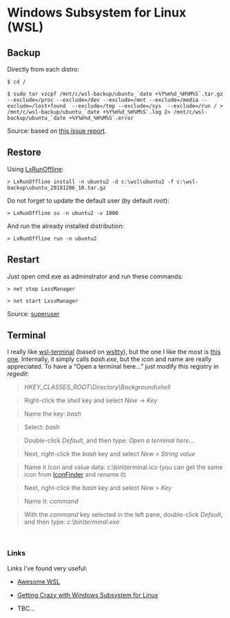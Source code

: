 Windows Subsystem for Linux (WSL)
=================================

Backup
------

Directly from each distro:

~~~~~~~~~~~~~~~~~~~~~~~~~~~~~~~~~~~~~~~~~~~~~~~~~~~~~~~~~~~~~~~~~~~~~~~~~~~~~~~~
$ cd /
~~~~~~~~~~~~~~~~~~~~~~~~~~~~~~~~~~~~~~~~~~~~~~~~~~~~~~~~~~~~~~~~~~~~~~~~~~~~~~~~

~~~~~~~~~~~~~~~~~~~~~~~~~~~~~~~~~~~~~~~~~~~~~~~~~~~~~~~~~~~~~~~~~~~~~~~~~~~~~~~~
$ sudo tar vzcpf /mnt/c/wsl-backup/ubuntu_`date +%Y%m%d_%H%M%S`.tar.gz --exclude=/proc --exclude=/dev --exclude=/mnt --exclude=/media --exclude=/lost+found  --exclude=/tmp --exclude=/sys  --exclude=/run / > /mnt/c/wsl-backup/ubuntu_`date +%Y%m%d_%H%M%S`.log 2> /mnt/c/wsl-backup/ubuntu_`date +%Y%m%d_%H%M%S`.error
~~~~~~~~~~~~~~~~~~~~~~~~~~~~~~~~~~~~~~~~~~~~~~~~~~~~~~~~~~~~~~~~~~~~~~~~~~~~~~~~

Source: based on [this issue
report](https://github.com/DDoSolitary/LxRunOffline/issues/29).

Restore
-------

Using [LxRunOffline](https://github.com/DDoSolitary/LxRunOffline):

~~~~~~~~~~~~~~~~~~~~~~~~~~~~~~~~~~~~~~~~~~~~~~~~~~~~~~~~~~~~~~~~~~~~~~~~~~~~~~~~
> LxRunOffline install -n ubuntu2 -d c:\wsl\ubuntu2 -f c:\wsl-backup\ubuntu_20181206_10.tar.gz
~~~~~~~~~~~~~~~~~~~~~~~~~~~~~~~~~~~~~~~~~~~~~~~~~~~~~~~~~~~~~~~~~~~~~~~~~~~~~~~~

Do not forget to update the default user (by default *root*):

~~~~~~~~~~~~~~~~~~~~~~~~~~~~~~~~~~~~~~~~~~~~~~~~~~~~~~~~~~~~~~~~~~~~~~~~~~~~~~~~
> LxRunOffline su -n ubuntu2 -v 1000
~~~~~~~~~~~~~~~~~~~~~~~~~~~~~~~~~~~~~~~~~~~~~~~~~~~~~~~~~~~~~~~~~~~~~~~~~~~~~~~~

And run the already installed distribution:

~~~~~~~~~~~~~~~~~~~~~~~~~~~~~~~~~~~~~~~~~~~~~~~~~~~~~~~~~~~~~~~~~~~~~~~~~~~~~~~~
> LxRunOffline run -n ubuntu2
~~~~~~~~~~~~~~~~~~~~~~~~~~~~~~~~~~~~~~~~~~~~~~~~~~~~~~~~~~~~~~~~~~~~~~~~~~~~~~~~

Restart
-------

Just open cmd.exe as adminstrator and run these commands:

~~~~~~~~~~~~~~~~~~~~~~~~~~~~~~~~~~~~~~~~~~~~~~~~~~~~~~~~~~~~~~~~~~~~~~~~~~~~~~~~
> net stop LxssManager
~~~~~~~~~~~~~~~~~~~~~~~~~~~~~~~~~~~~~~~~~~~~~~~~~~~~~~~~~~~~~~~~~~~~~~~~~~~~~~~~

~~~~~~~~~~~~~~~~~~~~~~~~~~~~~~~~~~~~~~~~~~~~~~~~~~~~~~~~~~~~~~~~~~~~~~~~~~~~~~~~
> net start LxssManager
~~~~~~~~~~~~~~~~~~~~~~~~~~~~~~~~~~~~~~~~~~~~~~~~~~~~~~~~~~~~~~~~~~~~~~~~~~~~~~~~

Source:
[superuser](https://superuser.com/questions/1126721/rebooting-ubuntu-on-windows-without-rebooting-windows/1347725)

Terminal
--------

I really like [wsl-terminal](https://github.com/goreliu/wsl-terminal) (based on
[wsltty](https://github.com/mintty/wsltty)), but the one I like the most is
[this one](bin/terminal.exe). Internally, it simply calls *bash.exe*, but the
icon and name are really appreciated. To have a “Open a terminal here...” just
modify this registry in *regedit*:

>   *HKEY_CLASSES_ROOT\\Directory\\Background\\shell*

>   Right-click the *shell* key and select *New -\> Key*

>   Name the key: *bash*

>   Select: *bash*

>   Double-click *Default*, and then type: *Open a terminal here...*

>   Next, right-click the *bash* key and select *New \> String value*

>   Name it *Icon* and value data: c:\\bin\\terminal.ico (you can get the same
>   icon from
>   [IconFinder](https://www.iconfinder.com/icons/111238/red_soda_terminal_icon)
>   and rename it)

>   Next, right-click the *bash* key and select *New \> Key*

>   Name it: *command*

>   With the *command* key selected in the left pane, double-click *Default*,
>   and then type: *c:\\bin\\terminal.exe*

 

### Links

Links I’ve found very useful:

-   [Awesome WSL](https://github.com/sirredbeard/Awesome-WSL)

-   [Getting Crazy with Windows Subsystem for
    Linux](https://brianketelsen.com/getting-crazy-with-windows-subsystem-for-linux/)

-   TBC...
